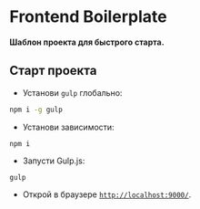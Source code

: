 # Frontend Boilerplate
**Шаблон проекта для быстрого старта.**

## Старт проекта

* Установи `gulp` глобально:

```bash
npm i -g gulp
```

* Установи зависимости:

```
npm i
```

* Запусти Gulp.js:

```
gulp
```

* Открой в браузере [`http://localhost:9000/`](http://localhost:9000/).